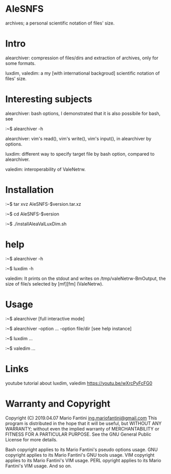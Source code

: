 # AleSNFS
archives; a personal scientific notation  of files' size.

# Intro

alearchiver: compression of files/dirs and extraction of archives, only for
some formats.

luxdim, valedim: a my [with international backgroud] scientific notation 
of files' size.


# Interesting subjects

alearchiver: bash options, I demonstrated that it is also possibile for bash,
see 

:~$ alearchiver -h

alearchiver: vim's read(),  vim's write(),  vim's input(), in  alearchiver by 
options.

luxdim: different way  to specify  target file  by bash option,  compared  to
alearchiver.

valedim: interoperability of ValeNetrw.


# Installation

:~$ tar xvz AleSNFS-\$version.tar.xz

:~$ cd AleSNFS-\$version

:~$ ./installAleaValLuxDim.sh


# help

:~$ alearchiver -h

:~$ luxdim -h

valedim: It prints on the stdout  and  writes on /tmp/valeNetrw-BmOutput, the 
size of file/s selected by [mf][fm] (ValeNetrw).


# Usage

:~$ alearchiver [full interactive mode]

:~$ alearchiver -option ... -option file/dir [see help instance] 

:~$ luxdim ...

:~$ valedim ...


# Links
youtube tutorial about luxdim, valedim
https://youtu.be/wXrcPyFcFG0


# Warranty and Copyright

Copyright (C) 2019.04.07 Mario Fantini ing.mariofantini@gmail.com
This program is distributed in the hope that it will be useful,
but WITHOUT ANY WARRANTY; without even the implied warranty of
MERCHANTABILITY or FITNESS FOR A PARTICULAR PURPOSE.  See the
GNU General Public License for more details.

Bash copyright applies to its Mario Fantini's pseudo options usage.
GNU copyright applies to its Mario Fantini's GNU tools usage.
VIM copyright applies to its Mario Fantini's VIM usage.
PERL opyright applies to its Mario Fantini's VIM usage.
And so on.





